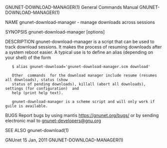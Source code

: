 GNUNET-DOWNLOAD-MANAGER(1)             General Commands Manual             GNUNET-DOWNLOAD-MANAGER(1)

NAME
       gnunet-download-manager - manage downloads across sessions

SYNOPSIS
       gnunet-download-manager [options]

DESCRIPTION
       gnunet-download-manager is a script that can be used to track download sessions.  It makes the
       process of resuming downloads after a system reboot easier.  A typical use  is  to  define  an
       alias (depending on your shell) of the form

       $ alias gnunet-download='gnunet-download-manager.scm download'

       Other  commands  for the download manager include resume (resumes all downloads), status (show
       status of pending downloads), killall (abort all downloads), settings (for configuration)  and
       help (print help text).

       gnunet-download-manager is a scheme script and will only work if guile is available.

BUGS
       Report  bugs  by  using  mantis  <https://gnunet.org/bugs/>  or  by sending electronic mail to
       <gnunet-developers@gnu.org>

SEE ALSO
       gnunet-download(1)

GNUnet                                       15 Jan, 2011                  GNUNET-DOWNLOAD-MANAGER(1)
